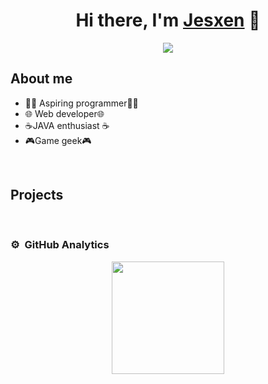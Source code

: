 <div align="center">
<h1 align="center">Hi there, I'm <a href="https://github.com/Jesxen">Jesxen</a> 👋</h1>
</div>
<div align="center">
<img  src="https://imgur.com/ETOMyKU.png">
</div>

## About me

- 👨‍💻 Aspiring programmer👨‍💻 
- 🌐 Web developer🌐
- ☕JAVA enthusiast ☕
- 🎮Game geek🎮

<br>

## Projects
<br>

### ⚙️ &nbsp;GitHub Analytics

<p align="center">
<a href="https://github.com/Jesxen">
  <img height="180em" src="https://github-readme-stats-eight-theta.vercel.app/api?username=Jesxen&show_icons=true&theme=algolia&include_all_commits=true&count_private=true"/>
</a>
</p>
